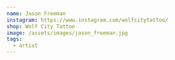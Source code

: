 ```yaml
---
name: Jason Freeman
instagram: https://www.instagram.com/wolfcitytattoo/
shop: Wolf City Tattoo
image: /assets/images/jason_freeman.jpg
tags:
  - artist
---
```


